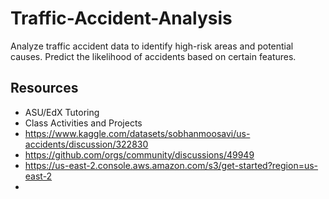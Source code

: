 # Traffic-Accident-Analysis
Analyze traffic accident data to identify high-risk areas and potential causes. Predict the likelihood of accidents based on certain features.


## Resources
- ASU/EdX Tutoring
- Class Activities and Projects
- https://www.kaggle.com/datasets/sobhanmoosavi/us-accidents/discussion/322830
- https://github.com/orgs/community/discussions/49949
- https://us-east-2.console.aws.amazon.com/s3/get-started?region=us-east-2
- 

